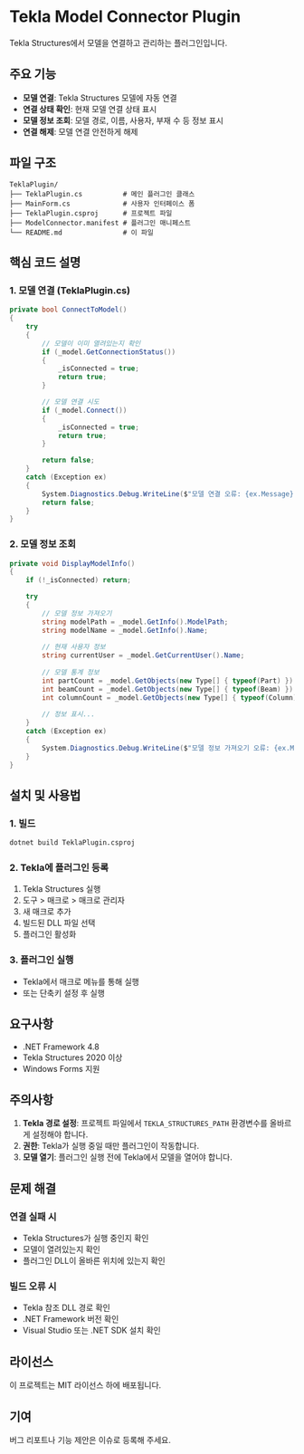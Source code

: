 # Tekla Model Connector Plugin

Tekla Structures에서 모델을 연결하고 관리하는 플러그인입니다.

## 주요 기능

- **모델 연결**: Tekla Structures 모델에 자동 연결
- **연결 상태 확인**: 현재 모델 연결 상태 표시
- **모델 정보 조회**: 모델 경로, 이름, 사용자, 부재 수 등 정보 표시
- **연결 해제**: 모델 연결 안전하게 해제

## 파일 구조

```
TeklaPlugin/
├── TeklaPlugin.cs          # 메인 플러그인 클래스
├── MainForm.cs             # 사용자 인터페이스 폼
├── TeklaPlugin.csproj      # 프로젝트 파일
├── ModelConnector.manifest # 플러그인 매니페스트
└── README.md               # 이 파일
```

## 핵심 코드 설명

### 1. 모델 연결 (TeklaPlugin.cs)

```csharp
private bool ConnectToModel()
{
    try
    {
        // 모델이 이미 열려있는지 확인
        if (_model.GetConnectionStatus())
        {
            _isConnected = true;
            return true;
        }

        // 모델 연결 시도
        if (_model.Connect())
        {
            _isConnected = true;
            return true;
        }

        return false;
    }
    catch (Exception ex)
    {
        System.Diagnostics.Debug.WriteLine($"모델 연결 오류: {ex.Message}");
        return false;
    }
}
```

### 2. 모델 정보 조회

```csharp
private void DisplayModelInfo()
{
    if (!_isConnected) return;

    try
    {
        // 모델 정보 가져오기
        string modelPath = _model.GetInfo().ModelPath;
        string modelName = _model.GetInfo().Name;
        
        // 현재 사용자 정보
        string currentUser = _model.GetCurrentUser().Name;
        
        // 모델 통계 정보
        int partCount = _model.GetObjects(new Type[] { typeof(Part) }).GetSize();
        int beamCount = _model.GetObjects(new Type[] { typeof(Beam) }).GetSize();
        int columnCount = _model.GetObjects(new Type[] { typeof(Column) }).GetSize();
        
        // 정보 표시...
    }
    catch (Exception ex)
    {
        System.Diagnostics.Debug.WriteLine($"모델 정보 가져오기 오류: {ex.Message}");
    }
}
```

## 설치 및 사용법

### 1. 빌드

```bash
dotnet build TeklaPlugin.csproj
```

### 2. Tekla에 플러그인 등록

1. Tekla Structures 실행
2. 도구 > 매크로 > 매크로 관리자
3. 새 매크로 추가
4. 빌드된 DLL 파일 선택
5. 플러그인 활성화

### 3. 플러그인 실행

- Tekla에서 매크로 메뉴를 통해 실행
- 또는 단축키 설정 후 실행

## 요구사항

- .NET Framework 4.8
- Tekla Structures 2020 이상
- Windows Forms 지원

## 주의사항

1. **Tekla 경로 설정**: 프로젝트 파일에서 `TEKLA_STRUCTURES_PATH` 환경변수를 올바르게 설정해야 합니다.
2. **권한**: Tekla가 실행 중일 때만 플러그인이 작동합니다.
3. **모델 열기**: 플러그인 실행 전에 Tekla에서 모델을 열어야 합니다.

## 문제 해결

### 연결 실패 시
- Tekla Structures가 실행 중인지 확인
- 모델이 열려있는지 확인
- 플러그인 DLL이 올바른 위치에 있는지 확인

### 빌드 오류 시
- Tekla 참조 DLL 경로 확인
- .NET Framework 버전 확인
- Visual Studio 또는 .NET SDK 설치 확인

## 라이선스

이 프로젝트는 MIT 라이선스 하에 배포됩니다.

## 기여

버그 리포트나 기능 제안은 이슈로 등록해 주세요.
